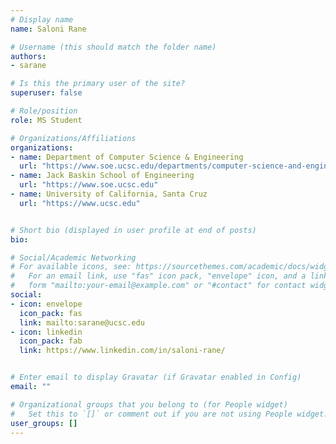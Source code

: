 ```yaml
---
# Display name
name: Saloni Rane

# Username (this should match the folder name)
authors:
- sarane

# Is this the primary user of the site?
superuser: false

# Role/position
role: MS Student

# Organizations/Affiliations
organizations:
- name: Department of Computer Science & Engineering
  url: "https://www.soe.ucsc.edu/departments/computer-science-and-engineering"
- name: Jack Baskin School of Engineering
  url: "https://www.soe.ucsc.edu"
- name: University of California, Santa Cruz
  url: "https://www.ucsc.edu"


# Short bio (displayed in user profile at end of posts)
bio:

# Social/Academic Networking
# For available icons, see: https://sourcethemes.com/academic/docs/widgets/#icons
#   For an email link, use "fas" icon pack, "envelope" icon, and a link in the
#   form "mailto:your-email@example.com" or "#contact" for contact widget.
social:
- icon: envelope
  icon_pack: fas
  link: mailto:sarane@ucsc.edu
- icon: linkedin
  icon_pack: fab
  link: https://www.linkedin.com/in/saloni-rane/


# Enter email to display Gravatar (if Gravatar enabled in Config)
email: ""

# Organizational groups that you belong to (for People widget)
#   Set this to `[]` or comment out if you are not using People widget.  
user_groups: []
---
```

